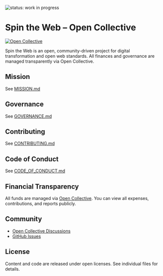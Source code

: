 ![status: work in progress](https://img.shields.io/badge/status-WIP-yellow)

# Spin the Web – Open Collective

[![Open Collective](https://opencollective.com/spintheweb/badge.svg?label=backers&color=brightgreen)](https://opencollective.com/spintheweb)

Spin the Web is an open, community-driven project for digital transformation and open web standards. All finances and governance are managed transparently via Open Collective.

## Mission
See [MISSION.md](./MISSION.md)

## Governance
See [GOVERNANCE.md](./GOVERNANCE.md)

## Contributing
See [CONTRIBUTING.md](./CONTRIBUTING.md)

## Code of Conduct
See [CODE_OF_CONDUCT.md](./CODE_OF_CONDUCT.md)

## Financial Transparency
All funds are managed via [Open Collective](https://opencollective.com/spintheweb). You can view all expenses, contributions, and reports publicly.

## Community
- [Open Collective Discussions](https://opencollective.com/spintheweb/discussions)
- [GitHub Issues](https://github.com/spintheweb/foundation/issues)

## License
Content and code are released under open licenses. See individual files for details.
